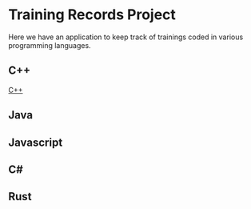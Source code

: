 # Training Records Project

Here we have an application to keep track of trainings coded in various programming languages.

## C++
[C++](/tree/desktopapp_c++)
## Java
## Javascript
## C\#
## Rust
